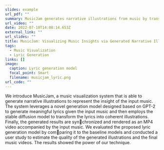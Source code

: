 ```yaml
---
slides: example
url_pdf: ""
summary: MusicJam generates narrative illustrations from music by transforming lyrics into visuals, synced with music in MP4 videos.
url_video: ""
date: 2022-07-10T14:08:14.653Z
external_link: ""
url_slides: ""
title: MusicJam: Visualizing Music Insights via Generated Narrative Illustrations
tags:
  - Music Visualization
  - Lyric Generation
links: []
image:
  caption: Lyric generation model
  focal_point: Smart
  filename: musicjam_lyric.png
url_code: ""
---
```

We introduce MusicJam, a music visualization system that is able to generate narrative illustrations to represent the insight of the input music. The system leverages a novel generation model designed based on GPT-2 to generate meaningful lyrics given the input music and then employs the stable diffusion model to transform the lyrics into coherent illustrations. Finally, the generated results are synchronized and rendered as an MP4 video accompanied by the input music. We evaluated the proposed lyric generation model by comparing it to the baseline models and conducted a user study to estimate the quality of the generated illustrations and the final music videos. The results showed the power of our technique.
